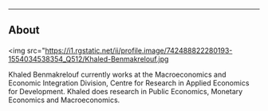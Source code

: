 <hr>
<h2 id="bio"> About</h2>

<p style="font-size:140%; margin-top:0">

<img src="https://i1.rgstatic.net/ii/profile.image/742488822280193-1554034538354_Q512/Khaled-Benmakrelouf.jpg

Khaled Benmakrelouf currently works at the Macroeconomics and Economic Integration Division, Centre for Research in Applied Economics for Development. Khaled does research in Public Economics, Monetary Economics and Macroeconomics.
</p>
